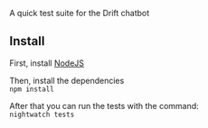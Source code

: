 A quick test suite for the Drift chatbot  
  
## Install  
First, install [NodeJS](https://nodejs.org/en/)  
  
Then, install the dependencies    
`npm install`  

After that you can run the tests with the command:  
`nightwatch tests`
